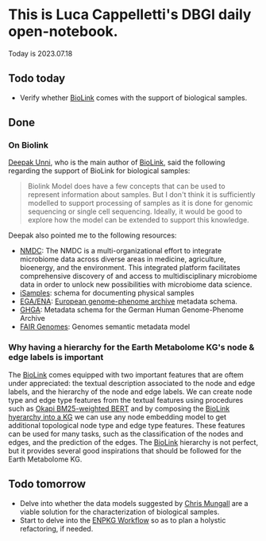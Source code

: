 
# This is Luca Cappelletti's DBGI daily open-notebook.

Today is 2023.07.18

## Todo today
* Verify whether [BioLink](https://www.ncbi.nlm.nih.gov/pmc/articles/PMC9372416/) comes with the support of biological samples.

## Done

### On Biolink
[Deepak Unni](https://www..com/in/deepakunni3/), who is the main author of [BioLink](https://www.ncbi.nlm.nih.gov/pmc/articles/PMC9372416/), said the following regarding the support of BioLink for biological samples:

> Biolink Model does have a few concepts that can be used to represent information about samples. But I don't think it is sufficiently modelled to support processing of samples as it is done for genomic sequencing or single cell sequencing. Ideally, it would be good to explore how the model can be extended to support this knowledge.

Deepak also pointed me to the following resources:

- [NMDC](https://github.com/microbiomedata/nmdc-schema): The NMDC is a multi-organizational effort to integrate microbiome data across diverse areas in medicine, agriculture, bioenergy, and the environment. This integrated platform facilitates comprehensive discovery of and access to multidisciplinary microbiome data in order to unlock new possibilities with microbiome data science.
- [iSamples](https://github.com/isamplesorg/metadata): schema for documenting physical samples
- [EGA/ENA](https://github.com/EbiEga/ega-metadata-schema): [European genome-phenome archive](https://ega-archive.org/submission/quickguide) metadata schema.
- [GHGA](https://github.com/ghga-de/ghga-metadata-schema): Metadata schema for the German Human Genome-Phenome Archive
- [FAIR Genomes](https://github.com/fairgenomes/fairgenomes-semantic-model): Genomes semantic metadata model

### Why having a hierarchy for the Earth Metabolome KG's node & edge labels is important
The [BioLink](https://www.ncbi.nlm.nih.gov/pmc/articles/PMC9372416/) comes equipped with two important features that are oftem under appreciated: the textual description associated to the node and edge labels, and the hierarchy of the node and edge labels. We can create node type and edge type features from the textual features using procedures such as [Okapi BM25-weighted BERT](https://github.com/AnacletoLAB/grape/blob/main/tutorials/BM25_weighted_pretrained_BERT_based_textual_embedding_using_GRAPE.ipynb) and by composing the [BioLink hyerarchy into a KG](https://github.com/LucaCappelletti94/kg-biolink) we can use any node embedding model to get additional topological node type and edge type features. These features can be used for many tasks, such as the classification of the nodes and edges, and the prediction of the edges. The [BioLink](https://www.ncbi.nlm.nih.gov/pmc/articles/PMC9372416/) hierarchy is not perfect, but it provides several good inspirations that should be followed for the Earth Metabolome KG.

## Todo tomorrow
* Delve into whether the data models suggested by [Chris Mungall](https://www..com/in/chrismungall/) are a viable solution for the characterization of biological samples.
* Start to delve into the [ENPKG Workflow](https://github.com/enpkg/enpkg_workflow) so as to plan a holystic refactoring, if needed.
